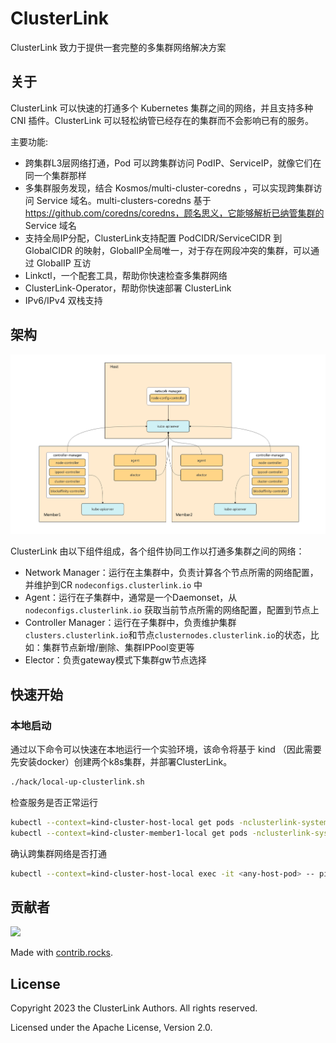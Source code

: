 # ClusterLink

ClusterLink 致力于提供一套完整的多集群网络解决方案

## 关于

ClusterLink 可以快速的打通多个 Kubernetes 集群之间的网络，并且支持多种 CNI 插件。ClusterLink 可以轻松纳管已经存在的集群而不会影响已有的服务。

主要功能:
- 跨集群L3层网络打通，Pod 可以跨集群访问 PodIP、ServiceIP，就像它们在同一个集群那样
- 多集群服务发现，结合 Kosmos/multi-cluster-coredns ，可以实现跨集群访问 Service 域名。multi-clusters-coredns 基于 https://github.com/coredns/coredns，顾名思义，它能够解析已纳管集群的 Service 域名
- 支持全局IP分配，ClusterLink支持配置 PodCIDR/ServiceCIDR 到 GlobalCIDR 的映射，GlobalIP全局唯一，对于存在网段冲突的集群，可以通过 GlobalIP 互访
- Linkctl，一个配套工具，帮助你快速检查多集群网络
- ClusterLink-Operator，帮助你快速部署 ClusterLink
- IPv6/IPv4 双栈支持

## 架构

<div><img src="./docs/images/clusterlink-arch.png" style="width:900px;" /></div>

ClusterLink 由以下组件组成，各个组件协同工作以打通多集群之间的网络：

- Network Manager：运行在主集群中，负责计算各个节点所需的网络配置，并维护到CR `nodeconfigs.clusterlink.io` 中
- Agent：运行在子集群中，通常是一个Daemonset，从 `nodeconfigs.clusterlink.io` 获取当前节点所需的网络配置，配置到节点上
- Controller Manager：运行在子集群中，负责维护集群`clusters.clusterlink.io`和节点`clusternodes.clusterlink.io`的状态，比如：集群节点新增/删除、集群IPPool变更等
- Elector：负责gateway模式下集群gw节点选择

## 快速开始

### 本地启动
通过以下命令可以快速在本地运行一个实验环境，该命令将基于 kind （因此需要先安装docker）创建两个k8s集群，并部署ClusterLink。
```bash
./hack/local-up-clusterlink.sh
```
检查服务是否正常运行
```bash
kubectl --context=kind-cluster-host-local get pods -nclusterlink-system
kubectl --context=kind-cluster-member1-local get pods -nclusterlink-system
```
确认跨集群网络是否打通
```bash
kubectl --context=kind-cluster-host-local exec -it <any-host-pod> -- ping <any-member1-pod-ip>
```

## 贡献者

<a href="https://github.com/kosmos-io/clusterlink/graphs/contributors">
  <img src="https://contrib.rocks/image?repo=kosmos-io/clusterlink" />
</a>

Made with [contrib.rocks](https://contrib.rocks).

## License
Copyright 2023 the ClusterLink Authors. All rights reserved.

Licensed under the Apache License, Version 2.0.